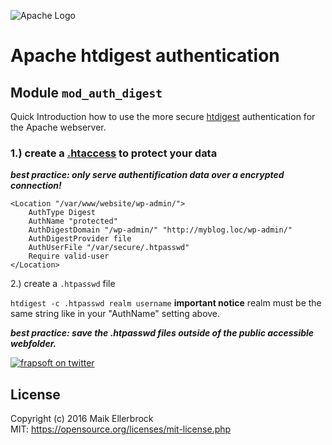 ![Apache Logo](https://static.frapsoft.com/markdown/github/apache.gif)

# Apache htdigest authentication

## Module `mod_auth_digest`

Quick Introduction how to use the more secure [htdigest](http://httpd.apache.org/docs/current/mod/mod_auth_digest.html) authentication for the Apache webserver.  

### 1.) create a [.htaccess](https://httpd.apache.org/docs/2.4/howto/htaccess.html) to protect your data  

***best practice: only serve authentification data over a encrypted connection!***  

```
<Location "/var/www/website/wp-admin/">
    AuthType Digest
   	AuthName "protected"
    AuthDigestDomain "/wp-admin/" "http://myblog.loc/wp-admin/"
    AuthDigestProvider file
    AuthUserFile "/var/secure/.htpasswd"
    Require valid-user
</Location>
```


2.) create a `.htpasswd` file

`htdigest -c .htpasswd realm username` **important notice** realm must be the same string like in your "AuthName" setting above.

***best practice: save the .htpasswd files outside of the public accessible webfolder.***  


[![frapsoft on twitter](https://static.frapsoft.com/markdown/github/twitter.png)](https://twitter.com/frapsoft)

## License

Copyright (c) 2016 Maik Ellerbrock  
MIT: <https://opensource.org/licenses/mit-license.php>